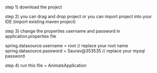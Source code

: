 step 1) download the project 

step 2) you can drag and drop  project or you can import project into your IDE (import existing maven project)

step 3) change the properties username and password in application.properties file


spring.datasource.username = root  // replace your root name 
spring.datasource.password = Saurav@353535 // replace your mysql password


step 4) run this file =  AnimalsApplication 
